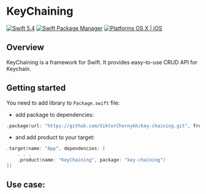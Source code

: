# KeyChaining

[![Swift 5.4](https://img.shields.io/badge/Swift-5.5-orange.svg?style=flat)](ttps://developer.apple.com/swift/)
[![Swift Package Manager](https://img.shields.io/badge/SPM-compatible-4BC51D.svg?style=flat)](https://swift.org/package-manager/)
[![Platforms OS X | iOS](https://img.shields.io/badge/Platforms-OS%20X%20%7C%20iOS%20-lightgray.svg?style=flat)](https://developer.apple.com/swift/)

## Overview

KeyChaining is a framework for Swift. It provides easy-to-use CRUD API for Keychain.

## Getting started

You need to add library to `Package.swift` file:

 - add package to dependencies:
```swift
.package(url: "https://github.com/ViktorChernykh/key-chaining.git", from: "1.0.0")
```
- and add product to your target:
```swift
.target(name: "App", dependencies: [
    . . .
    .product(name: "KeyChaining", package: "key-chaining")
])
```

## Use case:
